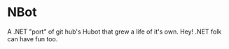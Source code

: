 NBot
====

A .NET "port" of git hub's Hubot that grew a life of it's own. Hey! .NET folk can have fun too.
